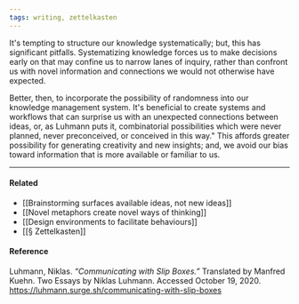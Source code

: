 ```yaml
---
tags: writing, zettelkasten
---
```


It's tempting to structure our knowledge systematically; but, this has
significant pitfalls. Systematizing knowledge forces us to make decisions early
on that may confine us to narrow lanes of inquiry, rather than confront us with
novel information and connections we would not otherwise have expected.

Better, then, to incorporate the possibility of randomness into our knowledge
management system. It's beneficial to create systems and workflows that can
surprise us with an unexpected connections between ideas, or, as Luhmann puts
it, combinatorial possibilities which were never planned, never preconceived, or
conceived in this way." This affords greater possibility for generating
creativity and new insights; and, we avoid our bias toward information that is
more available or familiar to us.

---

#### Related

- [[Brainstorming surfaces available ideas, not new ideas]]
- [[Novel metaphors create novel ways of thinking]]
- [[Design environments to facilitate behaviours]]
- [[§ Zettelkasten]]

#### Reference

Luhmann, Niklas. _“Communicating with Slip Boxes.”_ Translated by Manfred Kuehn.
Two Essays by Niklas Luhmann. Accessed October 19, 2020.
https://luhmann.surge.sh/communicating-with-slip-boxes
